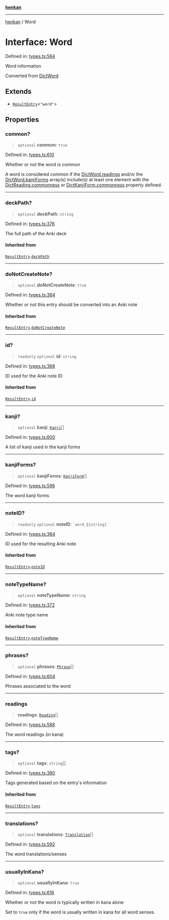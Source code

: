 [**henkan**](../README.md)

***

[henkan](../README.md) / Word

# Interface: Word

Defined in: [types.ts:584](https://github.com/Ronokof/Henkan/blob/207e0013c3766c7ef3adabde09be5f84497f2607/src/types.ts#L584)

Word information

Converted from [DictWord](DictWord.md)

## Extends

- [`ResultEntry`](ResultEntry.md)\<`"word"`\>

## Properties

### common?

> `optional` **common**: `true`

Defined in: [types.ts:610](https://github.com/Ronokof/Henkan/blob/207e0013c3766c7ef3adabde09be5f84497f2607/src/types.ts#L610)

Whether or not the word is common

A word is considered *common* if the [DictWord.readings](DictWord.md#readings) and/or the [DictWord.kanjiForms](DictWord.md#kanjiforms) array(s) include(s) at least one element with the [DictReading.commonness](DictReading.md#commonness) or [DictKanjiForm.commonness](DictKanjiForm.md#commonness) property defined.

***

### deckPath?

> `optional` **deckPath**: `string`

Defined in: [types.ts:376](https://github.com/Ronokof/Henkan/blob/207e0013c3766c7ef3adabde09be5f84497f2607/src/types.ts#L376)

The full path of the Anki deck

#### Inherited from

[`ResultEntry`](ResultEntry.md).[`deckPath`](ResultEntry.md#deckpath)

***

### doNotCreateNote?

> `optional` **doNotCreateNote**: `true`

Defined in: [types.ts:384](https://github.com/Ronokof/Henkan/blob/207e0013c3766c7ef3adabde09be5f84497f2607/src/types.ts#L384)

Whether or not this entry should be converted into an Anki note

#### Inherited from

[`ResultEntry`](ResultEntry.md).[`doNotCreateNote`](ResultEntry.md#donotcreatenote)

***

### id?

> `readonly` `optional` **id**: `string`

Defined in: [types.ts:368](https://github.com/Ronokof/Henkan/blob/207e0013c3766c7ef3adabde09be5f84497f2607/src/types.ts#L368)

ID used for the Anki note ID

#### Inherited from

[`ResultEntry`](ResultEntry.md).[`id`](ResultEntry.md#id)

***

### kanji?

> `optional` **kanji**: [`Kanji`](Kanji.md)[]

Defined in: [types.ts:600](https://github.com/Ronokof/Henkan/blob/207e0013c3766c7ef3adabde09be5f84497f2607/src/types.ts#L600)

A list of kanji used in the kanji forms

***

### kanjiForms?

> `optional` **kanjiForms**: [`KanjiForm`](KanjiForm.md)[]

Defined in: [types.ts:596](https://github.com/Ronokof/Henkan/blob/207e0013c3766c7ef3adabde09be5f84497f2607/src/types.ts#L596)

The word kanji forms

***

### noteID?

> `readonly` `optional` **noteID**: `` `word_${string}` ``

Defined in: [types.ts:364](https://github.com/Ronokof/Henkan/blob/207e0013c3766c7ef3adabde09be5f84497f2607/src/types.ts#L364)

ID used for the resulting Anki note

#### Inherited from

[`ResultEntry`](ResultEntry.md).[`noteID`](ResultEntry.md#noteid)

***

### noteTypeName?

> `optional` **noteTypeName**: `string`

Defined in: [types.ts:372](https://github.com/Ronokof/Henkan/blob/207e0013c3766c7ef3adabde09be5f84497f2607/src/types.ts#L372)

Anki note type name

#### Inherited from

[`ResultEntry`](ResultEntry.md).[`noteTypeName`](ResultEntry.md#notetypename)

***

### phrases?

> `optional` **phrases**: [`Phrase`](Phrase.md)[]

Defined in: [types.ts:604](https://github.com/Ronokof/Henkan/blob/207e0013c3766c7ef3adabde09be5f84497f2607/src/types.ts#L604)

Phrases associated to the word

***

### readings

> **readings**: [`Reading`](Reading.md)[]

Defined in: [types.ts:588](https://github.com/Ronokof/Henkan/blob/207e0013c3766c7ef3adabde09be5f84497f2607/src/types.ts#L588)

The word readings (in kana)

***

### tags?

> `optional` **tags**: `string`[]

Defined in: [types.ts:380](https://github.com/Ronokof/Henkan/blob/207e0013c3766c7ef3adabde09be5f84497f2607/src/types.ts#L380)

Tags generated based on the entry's information

#### Inherited from

[`ResultEntry`](ResultEntry.md).[`tags`](ResultEntry.md#tags)

***

### translations?

> `optional` **translations**: [`Translation`](Translation.md)[]

Defined in: [types.ts:592](https://github.com/Ronokof/Henkan/blob/207e0013c3766c7ef3adabde09be5f84497f2607/src/types.ts#L592)

The word translations/senses

***

### usuallyInKana?

> `optional` **usuallyInKana**: `true`

Defined in: [types.ts:616](https://github.com/Ronokof/Henkan/blob/207e0013c3766c7ef3adabde09be5f84497f2607/src/types.ts#L616)

Whether or not the word is typically written in kana alone

Set to `true` only if the word is usually written in kana for all word senses.
